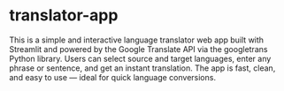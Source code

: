 # translator-app
This is a simple and interactive language translator web app built with Streamlit  and powered by the Google Translate API via the googletrans Python library.  Users can select source and target languages, enter any phrase or sentence, and get an instant translation. The app is fast, clean, and easy to use — ideal for quick language conversions.
